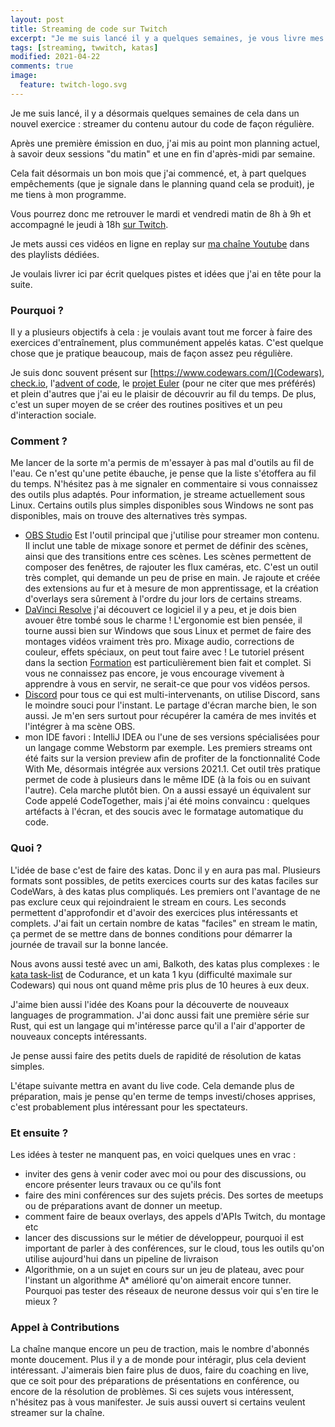 ```yaml
---
layout: post
title: Streaming de code sur Twitch
excerpt: "Je me suis lancé il y a quelques semaines, je vous livre mes premiers retours"
tags: [streaming, twwitch, katas]
modified: 2021-04-22
comments: true
image:
  feature: twitch-logo.svg
---
```


Je me suis lancé, il y a désormais quelques semaines de cela dans un nouvel exercice : streamer du contenu autour du code de façon régulière.

Après une première émission en duo, j'ai mis au point mon planning actuel, à savoir deux sessions "du matin" et une en fin d'après-midi par semaine.

Cela fait désormais un bon mois que j'ai commencé, et, à part quelques empêchements (que je signale dans le planning quand cela se produit), je me tiens à mon programme.

Vous pourrez donc me retrouver le mardi et vendredi matin de 8h à 9h et accompagné le jeudi à 18h [sur Twitch](https://www.twitch.tv/enveillecode).

Je mets aussi ces vidéos en ligne en replay sur [ma chaîne Youtube](https://www.youtube.com/c/VincentFerries/playlists) dans des playlists dédiées.

Je voulais livrer ici par écrit quelques pistes et idées que j'ai en tête pour la suite.

### Pourquoi ?

Il y a plusieurs objectifs à cela : je voulais avant tout me forcer à faire des exercices d'entraînement, plus communément appelés katas.
C'est quelque chose que je pratique beaucoup, mais de façon assez peu régulière.

Je suis donc souvent présent sur [https://www.codewars.com/](Codewars), [check.io](https://checkio.org/), l'[advent of code](https://adventofcode.com/), le [projet Euler](https://projecteuler.net/) (pour ne citer que mes préférés) et plein d'autres que j'ai eu le plaisir de découvrir au fil du temps.
De plus, c'est un super moyen de se créer des routines positives et un peu d'interaction sociale.

### Comment ?

Me lancer de la sorte m'a permis de m'essayer à pas mal d'outils au fil de l'eau. Ce n'est qu'une petite ébauche, je pense que la liste s'étoffera au fil du temps. N'hésitez pas à me signaler en commentaire si vous connaissez des outils plus adaptés.
Pour information, je streame actuellement sous Linux. Certains outils plus simples disponibles sous Windows ne sont pas disponibles, mais on trouve des alternatives très sympas.

- [OBS Studio](https://obsproject.com) Est l'outil principal que j'utilise pour streamer mon contenu. Il inclut une table de mixage sonore et permet de définir des scènes, ainsi que des transitions entre ces scènes. Les scènes permettent de composer des fenêtres, de rajouter les flux caméras, etc. C'est un outil très complet, qui demande un peu de prise en main. Je rajoute et créée des extensions au fur et à mesure de mon apprentissage, et la création d'overlays sera sûrement à l'ordre du jour lors de certains streams.
- [DaVinci Resolve](https://www.blackmagicdesign.com/fr/products/davinciresolve/) j'ai découvert ce logiciel il y a peu, et je dois bien avouer être tombé sous le charme ! L'ergonomie est bien pensée, il tourne aussi bien sur Windows que sous Linux et permet de faire des montages vidéos vraiment très pro. Mixage audio, corrections de couleur, effets spéciaux, on peut tout faire avec ! Le tutoriel présent dans la section [Formation](https://www.blackmagicdesign.com/fr/products/davinciresolve/training) est particulièrement bien fait et complet. Si vous ne connaissez pas encore, je vous encourage vivement à apprendre à vous en servir, ne serait-ce que pour vos vidéos persos.
- [Discord](https://discord.com/) pour tous ce qui est multi-intervenants, on utilise Discord, sans le moindre souci pour l'instant. Le partage d'écran marche bien, le son aussi. Je m'en sers surtout pour récupérer la caméra de mes invités et l'intégrer à ma scène OBS.
- mon IDE favori : IntelliJ IDEA ou l'une de ses versions spécialisées pour un langage comme Webstorm par exemple. Les premiers streams ont été faits sur la version preview afin de profiter de la fonctionnalité Code With Me, désormais intégrée aux versions 2021.1. Cet outil très pratique permet de code à plusieurs dans le même IDE (à la fois ou en suivant l'autre). Cela marche plutôt bien. On a aussi essayé un équivalent sur Code appelé CodeTogether, mais j'ai été moins convaincu : quelques artéfacts à l'écran, et des soucis avec le formatage automatique du code.

### Quoi ?

L'idée de base c'est de faire des katas. Donc il y en aura pas mal.
Plusieurs formats sont possibles, de petits exercices courts sur des katas faciles sur CodeWars, à des katas plus compliqués.
Les premiers ont l'avantage de ne pas exclure ceux qui rejoindraient le stream en cours. Les seconds permettent d'approfondir et d'avoir des exercices plus intéressants et complets.
J'ai fait un certain nombre de katas "faciles" en stream le matin, ça permet de se mettre dans de bonnes conditions pour démarrer la journée de travail sur la bonne lancée.

Nous avons aussi testé avec un ami, Balkoth, des katas plus complexes : le [kata task-list](https://github.com/codurance/task-list) de Codurance, et un kata 1 kyu (difficulté maximale sur Codewars) qui nous ont quand même pris plus de 10 heures à eux deux.

J'aime bien aussi l'idée des Koans pour la découverte de nouveaux languages de programmation. J'ai donc aussi fait une première série sur Rust, qui est un langage qui m'intéresse parce qu'il a l'air d'apporter de nouveaux concepts intéressants.

Je pense aussi faire des petits duels de rapidité de résolution de katas simples.

L'étape suivante mettra en avant du live code. Cela demande plus de préparation, mais je pense qu'en terme de temps investi/choses apprises, c'est probablement plus intéressant pour les spectateurs.

### Et ensuite ?

Les idées à tester ne manquent pas, en voici quelques unes en vrac :
- inviter des gens à venir coder avec moi ou pour des discussions, ou encore présenter leurs travaux ou ce qu'ils font
- faire des mini conférences sur des sujets précis. Des sortes de meetups ou de préparations avant de donner un meetup.
- comment faire de beaux overlays, des appels d'APIs Twitch, du montage etc
- lancer des discussions sur le métier de développeur, pourquoi il est important de parler à des conférences, sur le cloud, tous les outils qu'on utilise aujourd'hui dans un pipeline de livraison
- Algorithmie, on a un sujet en cours sur un jeu de plateau, avec pour l'instant un algorithme A* amélioré qu'on aimerait encore tunner. Pourquoi pas tester des réseaux de neurone dessus voir qui s'en tire le mieux ?

### Appel à Contributions

La chaîne manque encore un peu de traction, mais le nombre d'abonnés monte doucement. Plus il y a de monde pour intéragir, plus cela devient intéressant.
J'aimerais bien faire plus de duos, faire du coaching en live, que ce soit pour des préparations de présentations en conférence, ou encore de la résolution de problèmes.
Si ces sujets vous intéressent, n'hésitez pas à vous manifester.
Je suis aussi ouvert si certains veulent streamer sur la chaîne.
